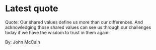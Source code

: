 # Latest quote 

Quote: Our shared values define us more than our differences. And acknowledging those shared values can see us through our challenges today if we have the wisdom to trust in them again. 

By: John McCain
